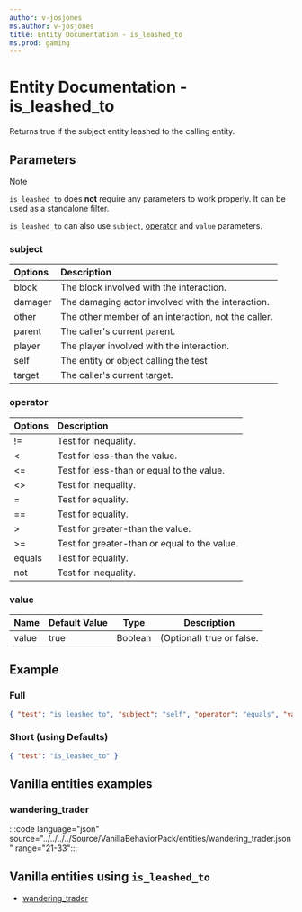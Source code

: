 ```yaml
---
author: v-josjones
ms.author: v-josjones
title: Entity Documentation - is_leashed_to
ms.prod: gaming
---
```


# Entity Documentation - is_leashed_to

Returns true if the subject entity leashed to the calling entity.

## Parameters

> [!Note]
> `is_leashed_to` does **not** require any parameters to work properly. It can be used as a standalone filter.
>
> `is_leashed_to` can also use `subject`, [operator](../Definitions/NestedTables/operator.md) and `value` parameters.

### subject

| Options| Description |
|:-----------|:-----------|
| block| The block involved with the interaction. |
| damager| The damaging actor involved with the interaction. |
| other| The other member of an interaction, not the caller. |
| parent| The caller's current parent. |
| player| The player involved with the interaction. |
| self| The entity or object calling the test |
| target| The caller's current target. |

### operator

| Options| Description |
|:-----------|:-----------|
| !=| Test for inequality. |
| <| Test for less-than the value. |
| <=| Test for less-than or equal to the value. |
| <>| Test for inequality. |
| =| Test for equality. |
| ==| Test for equality. |
| >| Test for greater-than the value. |
| >=| Test for greater-than or equal to the value. |
| equals| Test for equality. |
| not| Test for inequality. |

### value

|Name |Default Value  |Type  |Description  |
|---------|---------|---------|---------|
|value |true |Boolean |(Optional) true or false. |

## Example

### Full

```json
{ "test": "is_leashed_to", "subject": "self", "operator": "equals", "value": true }
```

### Short (using Defaults)

```json
{ "test": "is_leashed_to" }
```

## Vanilla entities examples

### wandering_trader

:::code language="json" source="../../../../Source/VanillaBehaviorPack/entities/wandering_trader.json" range="21-33":::

## Vanilla entities using `is_leashed_to`

- [wandering_trader](../../../../Source/VanillaBehaviorPack_Snippets/entities/wandering_trader.md)
